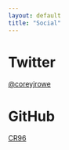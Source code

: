 ```yaml
---
layout: default
title: "Social"
---
```


# Twitter
[@coreyjrowe](https://twitter.com/coreyjrowe)

# GitHub
[CR96](https://github.com/CR96)
